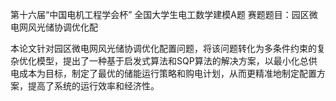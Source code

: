第十六届“中国电机工程学会杯” 全国大学生电工数学建模A题
赛题题目：园区微电网风光储协调优化配

本论文针对园区微电网风光储协调优化配置问题，将该问题转化为多条件约束的复杂优化模型，提出了一种基于启发式算法和SQP算法的解决方案，以最小化总供电成本为目标，制定了最优的储能运行策略和购电计划，从而更精准地制定配置方案，提高了系统的运行效率和经济性。
